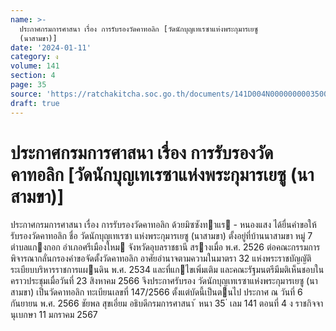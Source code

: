 ```yaml
---
name: >-
  ประกาศกรมการศาสนา เรื่อง การรับรองวัดคาทอลิก [วัดนักบุญเทเรซาแห่งพระกุมารเยซู
  (นาสามขา)]
date: '2024-01-11'
category: ง
volume: 141
section: 4
page: 35
source: 'https://ratchakitcha.soc.go.th/documents/141D004N0000000003500.pdf'
draft: true
---
```


# ประกาศกรมการศาสนา เรื่อง การรับรองวัดคาทอลิก [วัดนักบุญเทเรซาแห่งพระกุมารเยซู (นาสามขา)]

ประกาศกรมการศาสนา เรื่อง การรับรองวัดคาทอลิก ด้วยมิซซังทาแร - หนองแสง ได้ยื่นคําขอให้รับรองวัดคาทอลิก ชื่อ วัดนักบุญเทเรซา แห่งพระกุมารเยซู (นาสามขา) ตั้งอยู่ที่บ้านนาสามขา หมู่ 7 ตําบลแกงกอก อําเภอศรีเมืองใหม จังหวัดอุบลราชธานี สรางเมื่อ พ.ศ. 2526 ต่อคณะกรรมการพิจารณากลั่นกรองคําขอจัดตั้งวัดคาทอลิก อาศัยอํานาจตามความในมาตรา 32 แห่งพระราชบัญญัติระเบียบบริหารราชการแผนดิน พ.ศ. 2534 และที่แกไขเพิ่มเติม และคณะรัฐมนตรีมีมติเห็นชอบในคราวประชุมเมื่อวันที่ 23 สิงหาคม 2566 จึงประกาศรับรอง วัดนักบุญเทเรซาแห่งพระกุมารเยซู (นาสามขา) เป็นวัดคาทอลิก ทะเบียนเลขที่ 147/2566 ตั้งแต่บัดนี้เป็นตนไป ประกาศ ณ วันที่ 6 กันยายน พ.ศ. 2566 ชัยพล สุขเอี่ยม อธิบดีกรมการศาสนา ้ หนา 35 ่ เลม 141 ตอนที่ 4 ง ราชกิจจานุเบกษา 11 มกราคม 2567
